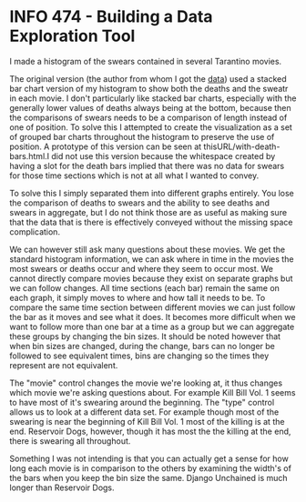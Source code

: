 # INFO 474 - Building a Data Exploration Tool

I made a histogram of the swears contained in several Tarantino movies.

The original version (the author from whom I got the [data](https://github.com/fivethirtyeight/data))
used a stacked bar chart version of my histogram to show both the deaths and the sweatr in each
movie. I don't particularly like stacked bar charts, especially with the generally lower values of deaths
always being at the bottom, because then the comparisons of swears needs to be a comparison of length
instead of one of position. To solve this I attempted to create the visualization as a set of grouped
bar charts throughout the histogram to preserve the use of position. A prototype of this version can be seen
at thisURL/with-death-bars.html.I did not use this version because the whitespace created by having a slot
for the death bars implied that there was no data for swears for those time sections which is not at all what
I wanted to convey.

To solve this I simply separated them into different graphs entirely. You lose the comparison of deaths to
swears and the ability to see deaths and swears in aggregate, but I do not think those are as useful as making
sure that the data that is there is effectively conveyed without the missing space complication.

We can however still ask many questions about these movies. We get the standard histogram information, we can ask
where in time in the movies the most swears or deaths occur and where they seem to occur most. We cannot directly compare movies because they exist
on separate graphs but we can follow changes. All time sections (each bar) remain the same on each graph, it
simply moves to where and how tall it needs to be. To compare the same time section between different movies we
can just follow the bar as it moves and see what it does. It becomes more difficult when we want to follow more
than one bar at a time as a group but we can aggregate these groups by changing the bin sizes. It should be noted however
that when bin sizes are changed, during the change, bars can no longer be followed to see equivalent times, bins are changing
so the times they represent are not equivalent.

The "movie" control changes the movie we're looking at, it thus changes which movie we're asking questions about.
For example Kill Bill Vol. 1 seems to have most of it's swearing around the beginning. The "type" control allows us
to look at a different data set. For example though most of the swearing is near the beginning of Kill Bill Vol. 1
most of the killing is at the end. Reservoir Dogs, however, though it has most the the killing at the end, there is swearing
all throughout.

Something I was not intending is that you can actually get a sense for how long each movie is in comparison to the
others by examining the width's of the bars when you keep the bin size the same. Django Unchained is much
longer than Reservoir Dogs.